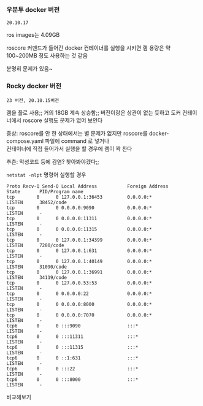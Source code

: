 ### 우분투 docker 버전   
    20.10.17

ros images는 4.09GB   

roscore 커맨드가 들어간 docker 컨테이너를 실행을 시키면 램 용량은 약 100~200MB 정도 사용하는 것 같음   

분명히 문제가 있음~  

### Rocky docker 버전
    23 버전, 20.10.15버전

램을 풀로 사용;; 거의 18GB 계속 상승함;; 
버전이랑은 상관이 없는 듯하고 도커 컨테이너에서 roscore 실행도 문제가 없어 보인다  

증상: roscore를 안 한 상태에서는 별 문제가 없지만 roscore를 docker-compose.yaml 파일에 command 로 넣거나   
컨테이너에 직접 들어가서 실행을 할 경우에 램이 꽉 찬다   

추츤: 악성코드 등에 감염? 찾아봐야겠다;;


`netstat -nlpt` 명령어 실행할 경우   
```
Proto Recv-Q Send-Q Local Address           Foreign Address         State       PID/Program name    
tcp        0      0 127.0.0.1:36453         0.0.0.0:*               LISTEN      38452/code          
tcp        0      0 0.0.0.0:9090            0.0.0.0:*               LISTEN      -                   
tcp        0      0 0.0.0.0:11311           0.0.0.0:*               LISTEN      -                   
tcp        0      0 0.0.0.0:11315           0.0.0.0:*               LISTEN      -                   
tcp        0      0 127.0.0.1:34399         0.0.0.0:*               LISTEN      7280/code           
tcp        0      0 127.0.0.1:631           0.0.0.0:*               LISTEN      -                   
tcp        0      0 127.0.0.1:40149         0.0.0.0:*               LISTEN      31090/code          
tcp        0      0 127.0.0.1:36991         0.0.0.0:*               LISTEN      34119/code          
tcp        0      0 127.0.0.53:53           0.0.0.0:*               LISTEN      -                   
tcp        0      0 0.0.0.0:22              0.0.0.0:*               LISTEN      -                   
tcp        0      0 0.0.0.0:8000            0.0.0.0:*               LISTEN      -                   
tcp        0      0 0.0.0.0:7070            0.0.0.0:*               LISTEN      -                   
tcp6       0      0 :::9090                 :::*                    LISTEN      -                   
tcp6       0      0 :::11311                :::*                    LISTEN      -                   
tcp6       0      0 :::11315                :::*                    LISTEN      -                   
tcp6       0      0 ::1:631                 :::*                    LISTEN      -                   
tcp6       0      0 :::22                   :::*                    LISTEN      -                   
tcp6       0      0 :::8000                 :::*                    LISTEN      -                   
```

비교해보기

